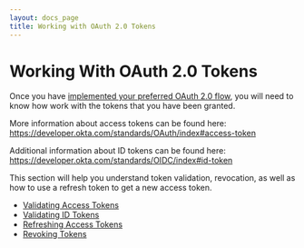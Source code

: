 ```yaml
---
layout: docs_page
title: Working with OAuth 2.0 Tokens
---
```


# Working With OAuth 2.0 Tokens

Once you have [implemented your preferred OAuth 2.0 flow](/authentication-guide/implementing-authentication/), you will need to know how work with the tokens that you have been granted.

More information about access tokens can be found here: <https://developer.okta.com/standards/OAuth/index#access-token>

Additional information about ID tokens can be found here: <https://developer.okta.com/standards/OIDC/index#id-token>

This section will help you understand token validation, revocation, as well as how to use a refresh token to get a new access token.

- [Validating Access Tokens](/authentication-guide/tokens/validating-access-tokens)
- [Validating ID Tokens](/authentication-guide/tokens/validating-id-tokens)
- [Refreshing Access Tokens](/authentication-guide/tokens/refreshing-tokens)
- [Revoking Tokens](/authentication-guide/tokens/revoking-tokens)
